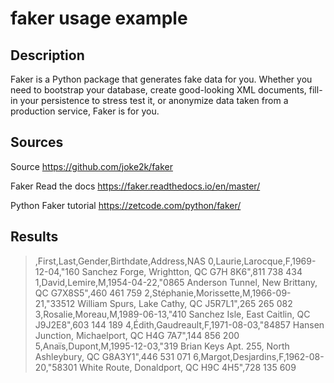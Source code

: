 # faker usage example

## Description

Faker is a Python package that generates fake data for you. Whether you need to bootstrap your database, create good-looking XML documents, fill-in your persistence to stress test it, or anonymize data taken from a production service, Faker is for you.

## Sources

Source
<https://github.com/joke2k/faker>

Faker Read the docs
<https://faker.readthedocs.io/en/master/>

Python Faker tutorial
<https://zetcode.com/python/faker/>

## Results

>,First,Last,Gender,Birthdate,Address,NAS
>0,Laurie,Larocque,F,1969-12-04,"160 Sanchez Forge, Wrightton, QC G7H 8K6",811 738 434
>1,David,Lemire,M,1954-04-22,"0865 Anderson Tunnel, New Brittany, QC G7X8S5",460 461 759
>2,Stéphanie,Morissette,M,1966-09-21,"33512 William Spurs, Lake Cathy, QC J5R7L1",265 265 082
>3,Rosalie,Moreau,M,1989-06-13,"410 Sanchez Isle, East Caitlin, QC J9J2E8",603 144 189
>4,Édith,Gaudreault,F,1971-08-03,"84857 Hansen Junction, Michaelport, QC H4G 7A7",144 856 200
>5,Anaïs,Dupont,M,1995-12-03,"319 Brian Keys Apt. 255, North Ashleybury, QC G8A3Y1",446 531 071
>6,Margot,Desjardins,F,1962-08-20,"58301 White Route, Donaldport, QC H9C 4H5",728 135 609
